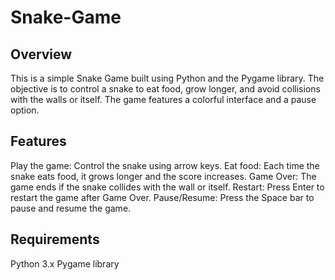 # Snake-Game
## Overview
This is a simple Snake Game built using Python and the Pygame library. The objective is to control a snake to eat food, grow longer, and avoid collisions with the walls or itself. The game features a colorful interface and a pause option.

## Features
Play the game: Control the snake using arrow keys.
Eat food: Each time the snake eats food, it grows longer and the score increases.
Game Over: The game ends if the snake collides with the wall or itself.
Restart: Press Enter to restart the game after Game Over.
Pause/Resume: Press the Space bar to pause and resume the game.

## Requirements
Python 3.x
Pygame library
